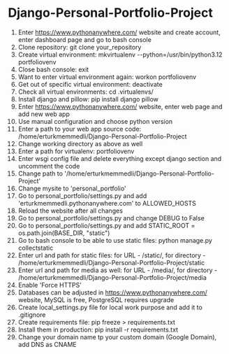 # Django-Personal-Portfolio-Project

1) Enter https://www.pythonanywhere.com/ website and create account, enter dashboard page and go to bash console
3) Clone repository: git clone your_repository
4) Create virtual environment: mkvirtualenv --python=/usr/bin/python3.12 portfoliovenv
5) Close bash console: exit
6) Want to enter virtual environment again: workon portfoliovenv
7) Get out of specific virtual environment: deactivate
8) Check all virtual environments: cd .virtualenvs/
9) Install django and pillow: pip install django pillow
10) Enter https://www.pythonanywhere.com/ website, enter web page and add new web app
11) Use manual configuration and choose python version
12) Enter a path to your web app source code: /home/erturkmemmedli/Django-Personal-Portfolio-Project
13) Change working directory as above as well
14) Enter a path for virtualenv: portfoliovenv
15) Enter wsgi config file and delete everything except django section and uncomment the code
16) Change path to '/home/erturkmemmedli/Django-Personal-Portfolio-Project'
17) Change mysite to 'personal_portfolio'
18) Go to personal_portfolio/settings.py and add 'erturkmemmedli.pythonanywhere.com' to ALLOWED_HOSTS
19) Reload the website after all changes
20) Go to personal_portfolio/settings.py and change DEBUG to False
21) Go to personal_portfolio/settings.py and add STATIC_ROOT = os.path.join(BASE_DIR, "static")
22) Go to bash console to be able to use static files: python manage.py collectstatic
23) Enter url and path for static files: for URL - /static/, for directory - /home/erturkmemmedli/Django-Personal-Portfolio-Project/static
24) Enter url and path for media as well: for URL - /media/, for directory - /home/erturkmemmedli/Django-Personal-Portfolio-Project/media
25) Enable 'Force HTTPS'
26) Databases can be adjusted in https://www.pythonanywhere.com/ website, MySQL is free, PostgreSQL requires upgrade
27) Create local_settings.py file for local work purpose and add it to .gitignore
28) Create requirements file: pip freeze > requirements.txt
29) Install them in production: pip install -r requirements.txt
30) Change your domain name tp your custom domain (Google Domain), add DNS as CNAME